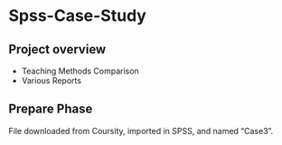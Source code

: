 # Spss-Case-Study

## Project overview
- Teaching Methods Comparison
- Various Reports

## Prepare Phase 
File downloaded from Coursity, imported in SPSS, and named “Case3”.




